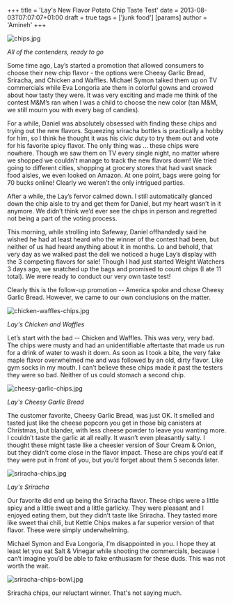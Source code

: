 +++
title = 'Lay\'s New Flavor Potato Chip Taste Test'
date = 2013-08-03T07:07:07+01:00
draft = true
tags = ['junk food']
[params]
author = 'Amineh'
+++

![chips.jpg](../../static/chips.jpg)

*All of the contenders, ready to go*

Some time ago, Lay’s started a promotion that allowed consumers to choose their new chip flavor - the options were
Cheesy Garlic Bread, Sriracha, and Chicken and Waffles. Michael Symon talked them up on TV commercials while Eva
Longoria ate them in colorful gowns and crowed about how tasty they were. It was very exciting and made me think of the
contest M&M’s ran when I was a child to choose the new color (tan M&M, we still mourn you with every bag of candies).

For a while, Daniel was absolutely obsessed with finding these chips and trying out the new flavors. Squeezing sriracha
bottles is practically a hobby for him, so I think he thought it was his civic duty to try them out and vote for his
favorite spicy flavor. The only thing was … these chips were nowhere. Though we saw them on TV every single night, no
matter where we shopped we couldn’t manage to track the new flavors down!  We tried going to different cities, shopping
at grocery stores that had vast snack food aisles, we even looked on Amazon. At one point, bags were going for 70 bucks
online!  Clearly we weren’t the only intrigued parties.

After a while, the Lay’s fervor calmed down. I still automatically glanced down the chip aisle to try and get them for
Daniel, but my heart wasn’t in it anymore. We didn’t think we’d ever see the chips in person and regretted not being a
part of the voting process.

This morning, while strolling into Safeway, Daniel offhandedly said he wished he had at least heard who the winner of
the contest had been, but neither of us had heard anything about it in months. Lo and behold, that very day as we walked
past the deli we noticed a huge Lay’s display with the 3 competing flavors for sale!  Though I had just started Weight
Watchers 3 days ago, we snatched up the bags and promised to count chips (I ate 11 total). We were ready to conduct our
very own taste test!

Clearly this is the follow-up promotion -- America spoke and chose Cheesy Garlic Bread. However, we came to our own
conclusions on the matter.

![chicken-waffles-chips.jpg](/chicken-waffles-chips.jpg)

*Lay's Chicken and Waffles*

Let’s start with the bad -- Chicken and Waffles. This was very, very bad. The chips were musty and had an unidentifiable
aftertaste that made us run for a drink of water to wash it down. As soon as I took a bite, the very fake maple flavor
overwhelmed me and was followed by an old, dirty flavor. Like gym socks in my mouth. I can’t believe these chips made it
past the testers they were so bad. Neither of us could stomach a second chip.

![cheesy-garlic-chips.jpg](/cheesy-garlic-chips.jpg)

*Lay's Cheesy Garlic Bread*

The customer favorite, Cheesy Garlic Bread, was just OK. It smelled and tasted just like the cheese popcorn you get in
those big canisters at Christmas, but blander, with less cheese powder to leave you wanting more. I couldn’t taste the
garlic at all really. It wasn’t even pleasantly salty. I thought these might taste like a cheesier version of Sour
Cream & Onion, but they didn’t come close in the flavor impact. These are chips you’d eat if they were put in front of
you, but you’d forget about them 5 seconds later.

![sriracha-chips.jpg](/sriracha-chips.jpg)

*Lay's Sriracha*

Our favorite did end up being the Sriracha flavor. These chips were a little spicy and a little sweet and a little
garlicky. They were pleasant and I enjoyed eating them, but they didn’t taste like Sriracha. They tasted more like sweet
thai chili, but Kettle Chips makes a far superior version of that flavor. These were simply underwhelming.

Michael Symon and Eva Longoria, I’m disappointed in you. I hope they at least let you eat Salt & Vinegar while shooting
the commercials, because I can’t imagine you’d be able to fake enthusiasm for these duds. This was not worth the wait.

![sriracha-chips-bowl.jpg](/sriracha-chips-bowl.jpg)

Sriracha chips, our reluctant winner. That's not saying much.


